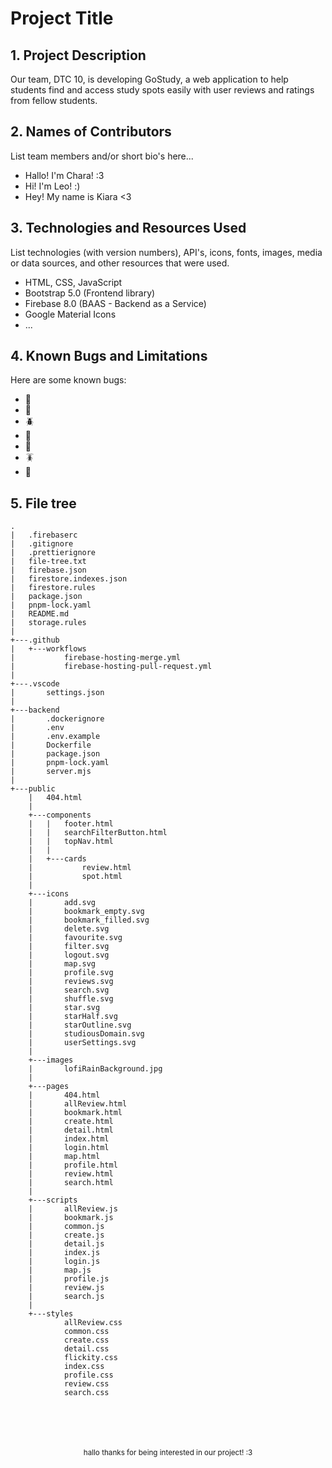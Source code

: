 # Project Title


## 1. Project Description

Our team, DTC 10, is developing GoStudy, a web application to help students find and access study spots easily with user reviews and ratings from fellow students.

## 2. Names of Contributors

List team members and/or short bio's here...

- Hallo! I'm Chara! :3
- Hi! I'm Leo! :)
- Hey! My name is Kiara <3

## 3. Technologies and Resources Used

List technologies (with version numbers), API's, icons, fonts, images, media or data sources, and other resources that were used.

- HTML, CSS, JavaScript
- Bootstrap 5.0 (Frontend library)
- Firebase 8.0 (BAAS - Backend as a Service)
- Google Material Icons
- ...

## 4. Known Bugs and Limitations

Here are some known bugs:

- 🐛
- 🐜
- 🪲
- 🐞
- 🦗
- 🪳
- 🦟


## 5. File tree

```
.
|   .firebaserc
|   .gitignore
|   .prettierignore
|   file-tree.txt
|   firebase.json
|   firestore.indexes.json
|   firestore.rules
|   package.json
|   pnpm-lock.yaml
|   README.md
|   storage.rules
|
+---.github
|   +---workflows
|           firebase-hosting-merge.yml
|           firebase-hosting-pull-request.yml
|
+---.vscode
|       settings.json
|
+---backend
|       .dockerignore
|       .env
|       .env.example
|       Dockerfile
|       package.json
|       pnpm-lock.yaml
|       server.mjs
|
+---public
    |   404.html
    |
    +---components
    |   |   footer.html
    |   |   searchFilterButton.html
    |   |   topNav.html
    |   |
    |   +---cards
    |           review.html
    |           spot.html
    |
    +---icons
    |       add.svg
    |       bookmark_empty.svg
    |       bookmark_filled.svg
    |       delete.svg
    |       favourite.svg
    |       filter.svg
    |       logout.svg
    |       map.svg
    |       profile.svg
    |       reviews.svg
    |       search.svg
    |       shuffle.svg
    |       star.svg
    |       starHalf.svg
    |       starOutline.svg
    |       studiousDomain.svg
    |       userSettings.svg
    |
    +---images
    |       lofiRainBackground.jpg
    |
    +---pages
    |       404.html
    |       allReview.html
    |       bookmark.html
    |       create.html
    |       detail.html
    |       index.html
    |       login.html
    |       map.html
    |       profile.html
    |       review.html
    |       search.html
    |
    +---scripts
    |       allReview.js
    |       bookmark.js
    |       common.js
    |       create.js
    |       detail.js
    |       index.js
    |       login.js
    |       map.js
    |       profile.js
    |       review.js
    |       search.js
    |
    +---styles
            allReview.css
            common.css
            create.css
            detail.css
            flickity.css
            index.css
            profile.css
            review.css
            search.css
```


</br>
</br>
</br>
</br>

<div align="center">
    <sub>
        hallo thanks for being interested in our project! :3
    </sub>
</div>
